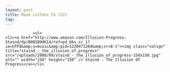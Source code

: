 ```yaml
---
layout: post
title: Maze Listens To (22)
tag: 
---
```



                <ul>
    <li><a href="http://www.amazon.com/Illusion-Progress-Staind/dp/B001B94K14/ref=pd_bbs_sr_1?ie=UTF8&amp;s=music&amp;qid=1220471264&amp;sr=8-1"><img class="valign" title="staind_-_the_illusion_of_progress" src="/uploads/2008/09/staind_-_the_illusion_of_progress-150x150.jpg" alt="" width="150" height="150" /> Staind - The Illusion Of Progress</a></li>
</ul>
            
